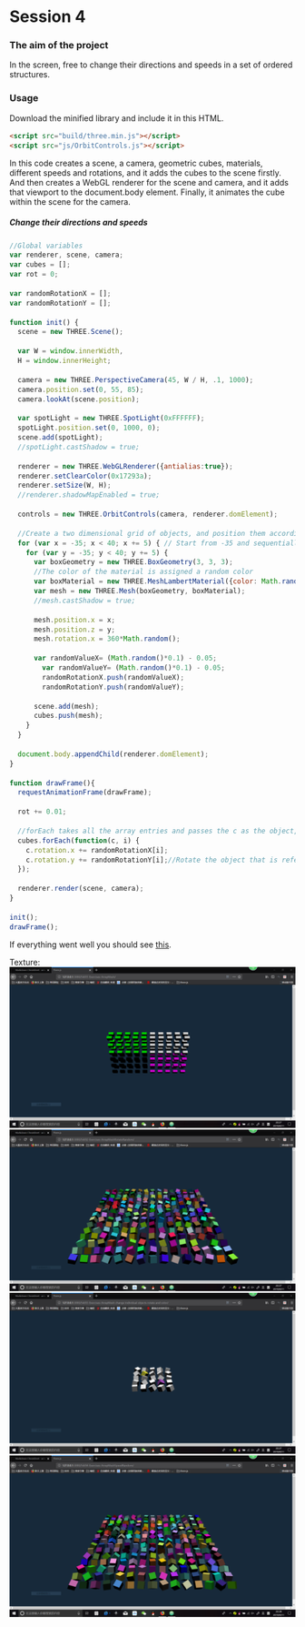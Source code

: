 # Session 4

### The aim of the project

In the screen, free to change their directions and speeds in a set of ordered structures.

### Usage
Download the minified library and include it in this HTML.

```html
<script src="build/three.min.js"></script>
<script src="js/OrbitControls.js"></script>
```

In this code creates a scene, a camera, geometric cubes, materials, different speeds and rotations, and it adds the cubes to the scene firstly. And then creates a WebGL renderer for the scene and camera, and it adds that viewport to the document.body element. Finally, it animates the cube within the scene for the camera.

##### Change their directions and speeds

```javascript
//Global variables
var renderer, scene, camera;
var cubes = [];
var rot = 0;

var randomRotationX = [];
var randomRotationY = [];

function init() {
  scene = new THREE.Scene();

  var W = window.innerWidth,
  H = window.innerHeight;

  camera = new THREE.PerspectiveCamera(45, W / H, .1, 1000);
  camera.position.set(0, 55, 85);
  camera.lookAt(scene.position);

  var spotLight = new THREE.SpotLight(0xFFFFFF);
  spotLight.position.set(0, 1000, 0);
  scene.add(spotLight);
  //spotLight.castShadow = true;

  renderer = new THREE.WebGLRenderer({antialias:true});
  renderer.setClearColor(0x17293a);
  renderer.setSize(W, H);
  //renderer.shadowMapEnabled = true;

  controls = new THREE.OrbitControls(camera, renderer.domElement);

  //Create a two dimensional grid of objects, and position them accordingly
  for (var x = -35; x < 40; x += 5) { // Start from -35 and sequentially add one every 5 pixels
    for (var y = -35; y < 40; y += 5) {
      var boxGeometry = new THREE.BoxGeometry(3, 3, 3);
      //The color of the material is assigned a random color
      var boxMaterial = new THREE.MeshLambertMaterial({color: Math.random() * 0xFFFFFF});
      var mesh = new THREE.Mesh(boxGeometry, boxMaterial);
      //mesh.castShadow = true;

      mesh.position.x = x;
      mesh.position.z = y;
      mesh.rotation.x = 360*Math.random();

      var randomValueX= (Math.random()*0.1) - 0.05;
        var randomValueY= (Math.random()*0.1) - 0.05;
        randomRotationX.push(randomValueX);
        randomRotationY.push(randomValueY);

      scene.add(mesh);
      cubes.push(mesh);
    }
  }

  document.body.appendChild(renderer.domElement);
}

function drawFrame(){
  requestAnimationFrame(drawFrame);

  rot += 0.01;

  //forEach takes all the array entries and passes the c as the object, and i as the index
  cubes.forEach(function(c, i) {
    c.rotation.x += randomRotationX[i];
    c.rotation.y += randomRotationY[i];//Rotate the object that is referenced in c
  });

  renderer.render(scene, camera);
}

init();
drawFrame();

```

If everything went well you should see [this](https://github.com/VK0224/DAT505-GitHub/tree/master/S4).

Texture:
![S4-01](https://github.com/VK0224/DAT505-GitHub/blob/master/Textures/S4-01.PNG)
![S4-02](https://github.com/VK0224/DAT505-GitHub/blob/master/Textures/S4-02.PNG)
![S4-03](https://github.com/VK0224/DAT505-GitHub/blob/master/Textures/S4-03.PNG)
![S4-04](https://github.com/VK0224/DAT505-GitHub/blob/master/Textures/S4-04.PNG)
